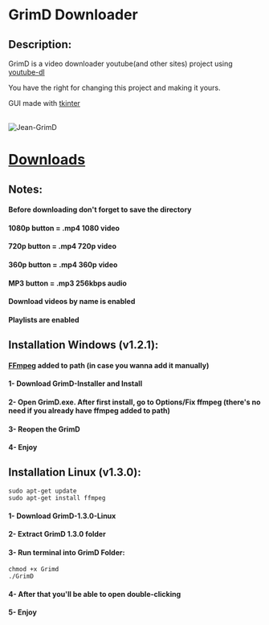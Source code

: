 # GrimD Downloader

## Description:

GrimD is a video downloader youtube(and other sites) project using [youtube-dl](https://github.com/ytdl-org/youtube-dl)

You have the right for changing this project and making it yours.

GUI made with [tkinter](https://docs.python.org/3/library/tkinter.html)

<div style="display: inline_block"><br>
 <img alt="Jean-GrimD" src="https://cdn.discordapp.com/attachments/733782835067879487/889906256549146704/Screenshot_from_2021-09-21_13-04-58.png">
 </div>

# [Downloads](https://github.com/jaintc/grimd-youtubedl/releases)

## Notes:
#### Before downloading don't forget to save the directory
#### 1080p button = .mp4 1080 video
#### 720p button = .mp4 720p video 
#### 360p button = .mp4 360p video
#### MP3 button = .mp3 256kbps audio
#### Download videos by name is enabled
#### Playlists are enabled

## Installation Windows (v1.2.1):
#### [FFmpeg](https://ffmpeg.org/download.html) added to path (in case you wanna add it manually)

#### 1- Download GrimD-Installer and Install
#### 2- Open GrimD.exe. After first install, go to Options/Fix ffmpeg (there's no need if you already have ffmpeg added to path)
#### 3- Reopen the GrimD
#### 4- Enjoy

## Installation Linux (v1.3.0):
```
sudo apt-get update
sudo apt-get install ffmpeg
```
#### 1- Download GrimD-1.3.0-Linux
#### 2- Extract GrimD 1.3.0 folder
#### 3- Run terminal into GrimD Folder:
```
chmod +x Grimd
./GrimD
```
#### 4- After that you'll be able to open double-clicking
#### 5- Enjoy
